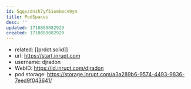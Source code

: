 ```yaml
---
id: 5qqvzdnzh7yf51omkmcn9ym
title: PodSpaces
desc: ''
updated: 1710889082929
created: 1710889082929
---
```


- related: [[prdct.solid]]
- url: https://start.inrupt.com
- username: djradon
- WebID: https://id.inrupt.com/djradon
- pod storage: https://storage.inrupt.com/a3a289b6-9574-4493-9836-7eed9f043641/
